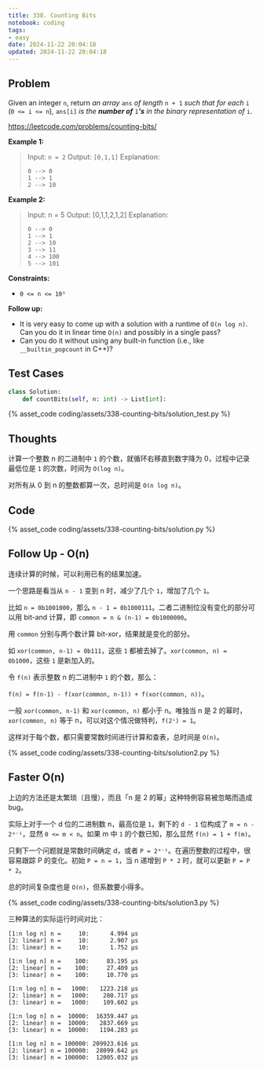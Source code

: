 ```yaml
---
title: 338. Counting Bits
notebook: coding
tags:
- easy
date: 2024-11-22 20:04:18
updated: 2024-11-22 20:04:18
---
```

## Problem

Given an integer `n`, return _an array_ `ans` _of length_ `n + 1` _such that for each_ `i` (`0 <= i <= n`)_,_ `ans[i]` _is the **number of**_ `1`_**'s** in the binary representation of_ `i`.

<https://leetcode.com/problems/counting-bits/>

**Example 1:**

> Input: `n = 2`
> Output: `[0,1,1]`
> Explanation:
>
> ``` text
> 0 --> 0
> 1 --> 1
> 2 --> 10
> ```

**Example 2:**

> Input: n = 5
> Output: [0,1,1,2,1,2]
> Explanation:
>
> ``` text
> 0 --> 0
> 1 --> 1
> 2 --> 10
> 3 --> 11
> 4 --> 100
> 5 --> 101
> ```

**Constraints:**

- `0 <= n <= 10⁵`

**Follow up:**

- It is very easy to come up with a solution with a runtime of `O(n log n)`. Can you do it in linear time `O(n)` and possibly in a single pass?
- Can you do it without using any built-in function (i.e., like `__builtin_popcount` in C++)?

## Test Cases

``` python
class Solution:
    def countBits(self, n: int) -> List[int]:
```

{% asset_code coding/assets/338-counting-bits/solution_test.py %}

## Thoughts

计算一个整数 n 的二进制中 `1` 的个数，就循环右移直到数字降为 0，过程中记录最低位是 `1` 的次数，时间为 `O(log n)`。

对所有从 0 到 n 的整数都算一次，总时间是 `O(n log n)`。

## Code

{% asset_code coding/assets/338-counting-bits/solution.py %}

## Follow Up - O(n)

连续计算的时候，可以利用已有的结果加速。

一个思路是看当从 `n - 1` 变到 n 时，减少了几个 `1`，增加了几个 `1`。

比如 `n = 0b1001000`，那么 `n - 1 = 0b1000111`。二者二进制位没有变化的部分可以用 bit-and 计算，即 `common = n & (n-1) = 0b1000000`。

用 `common` 分别与两个数计算 bit-xor，结果就是变化的部分。

如 `xor(common, n-1) = 0b111`，这些 `1` 都被去掉了。`xor(common, n) = 0b1000`，这些 `1` 是新加入的。

令 `f(n)` 表示整数 n 的二进制中 `1` 的个数，那么：

`f(n) = f(n-1) - f(xor(common, n-1)) + f(xor(common, n))`。

一般 `xor(common, n-1)` 和 `xor(common, n)` 都小于 n。唯独当 n 是 2 的幂时，`xor(common, n)` 等于 n，可以对这个情况做特判，`f(2ⁱ) = 1`。

这样对于每个数，都只需要常数时间进行计算和查表，总时间是 `O(n)`。

{% asset_code coding/assets/338-counting-bits/solution2.py %}

## Faster O(n)

上边的方法还是太繁琐（且慢），而且「n 是 2 的幂」这种特例容易被忽略而造成 bug。

实际上对于一个 d 位的二进制数 n，最高位是 `1`，剩下的 `d - 1` 位构成了 `m = n - 2ᵈ⁻¹`，显然 `0 <= m < n`。如果 m 中 `1` 的个数已知，那么显然 `f(n) = 1 + f(m)`。

只剩下一个问题就是常数时间确定 d，或者 `P = 2ᵈ⁻¹`。在遍历整数的过程中，很容易跟踪 P 的变化。初始 `P = n = 1`，当 n 递增到 `P * 2` 时，就可以更新 `P = P * 2`。

总的时间复杂度也是 `O(n)`，但系数要小得多。

{% asset_code coding/assets/338-counting-bits/solution3.py %}

三种算法的实际运行时间对比：

``` text
[1:n log n] n =     10:      4.994 μs
[2: linear] n =     10:      2.907 μs
[3: linear] n =     10:      1.752 μs

[1:n log n] n =    100:     83.195 μs
[2: linear] n =    100:     27.409 μs
[3: linear] n =    100:     10.770 μs

[1:n log n] n =   1000:   1223.218 μs
[2: linear] n =   1000:    280.717 μs
[3: linear] n =   1000:    109.602 μs

[1:n log n] n =  10000:  16359.447 μs
[2: linear] n =  10000:   2837.669 μs
[3: linear] n =  10000:   1194.283 μs

[1:n log n] n = 100000: 209923.616 μs
[2: linear] n = 100000:  28099.642 μs
[3: linear] n = 100000:  12005.032 μs
```
